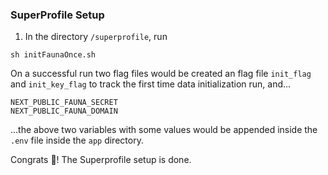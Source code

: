 ### SuperProfile Setup

1. In the directory `/superprofile`, run
```
sh initFaunaOnce.sh 
```

On a successful run two flag files would be created an flag file `init_flag` and `init_key_flag` to track the first time data initialization run, and...
```
NEXT_PUBLIC_FAUNA_SECRET
NEXT_PUBLIC_FAUNA_DOMAIN
```
...the above two variables with some values would be appended inside the `.env` file inside the `app` directory.

Congrats 🎉! The Superprofile setup is done.